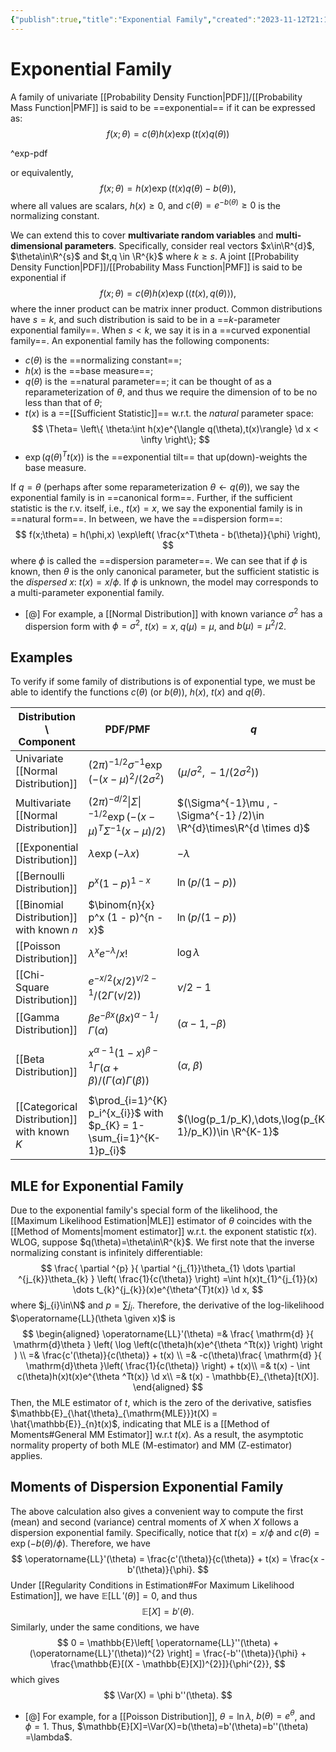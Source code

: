 ```yaml
---
{"publish":true,"title":"Exponential Family","created":"2023-11-12T21:15:45","modified":"2025-08-06T19:16:09","tags":["pub-prob"],"cssclasses":"","aliases":null,"type":"note","sup":["[[Probability]]"],"state":"done"}
---
```



# Exponential Family

A family of univariate [[Probability Density Function\|PDF]]/[[Probability Mass Function\|PMF]] is said to be ==exponential== if it can be expressed as:
$$
f(x ; \theta)=c(\theta) h(x) \exp (t(x) q(\theta))
$$

^exp-pdf

or equivalently,
$$
f(x;\theta) = h(x)\exp(t(x)q(\theta) - b(\theta)),
$$
where all values are scalars, $h(x) \geq 0$, and $c(\theta) = e^{-b(\theta)} \geq 0$ is the normalizing constant.

We can extend this to cover **multivariate random variables** and **multi-dimensional parameters**. Specifically, consider real vectors $x\in\R^{d}$, $\theta\in\R^{s}$ and $t,q \in \R^{k}$ where $k \ge s$.
A joint [[Probability Density Function\|PDF]]/[[Probability Mass Function\|PMF]] is said to be exponential if
$$
f(x ; \theta)=c(\theta) h({x}) \exp (\left<  t({x}), q(\theta) \right>),
$$
where the inner product can be matrix inner product.
Common distributions have $s = k$, and such distribution is said to be in a ==$k$-parameter exponential family==. When $s< k$, we say it is in a ==curved exponential family==.
An exponential family has the following components:

- $c(\theta)$ is the ==normalizing constant==;
- $h(x)$ is the ==base measure==;
- $q(\theta)$ is the ==natural parameter==; it can be thought of as a reparameterization of $\theta$, and thus we require the dimension of  to be no less than that of $\theta$;
- $t(x)$ is a ==[[Sufficient Statistic]]== w.r.t. the *natural* parameter space:
  $$
  \Theta= \left\{  \theta:\int h(x)e^{\langle q(\theta),t(x)\rangle} \d x < \infty \right\};
  $$
- $\exp(q(\theta)^Tt(x))$ is the ==exponential tilt== that up(down)-weights the base measure.

If $q = \theta$ (perhaps after some reparameterization $\theta \gets q(\theta)$), we say the exponential family is in ==canonical form==. Further, if the sufficient statistic is the r.v. itself, i.e., $t(x) = x$, we say the exponential family is in ==natural form==. In between, we have the ==dispersion form==:
$$
f(x;\theta) = h(\phi,x) \exp\left( \frac{x^T\theta - b(\theta)}{\phi} \right),
$$
where $\phi$ is called the ==dispersion parameter==. We can see that if $\phi$ is known, then $\theta$ is the only canonical parameter, but the sufficient statistic is the *dispersed* $x$: $t(x) = x/\phi$. If $\phi$ is unknown, the model may corresponds to a multi-parameter exponential family.

- [@] For example, a [[Normal Distribution]] with known variance $\sigma^{2}$ has a dispersion form with $\phi = \sigma^{2}$, $t(x) = x$, $q(\mu) = \mu$, and $b(\mu) = \mu^{2} /2$.

## Examples

To verify if some family of distributions is of exponential type, we must be able to identify the functions $c(\theta)$ (or $b(\theta)$), $h(x)$, $t(x)$ and $q(\theta)$.

| Distribution \\  Component                  | PDF/PMF                                                                                          | $q$                                                                 | $t$                     | $b$                                                       | $h$                                    |
| ------------------------------------------- | ------------------------------------------------------------------------------------------------ | ------------------------------------------------------------------- | ----------------------- | --------------------------------------------------------- | -------------------------------------- |
| Univariate [[Normal Distribution]]          | $(2 \pi)^{-1/2} \sigma^{-1} \exp\left(-(x - \mu)^2 /(2\sigma^2\right)$                           | $(\mu/\sigma^2,\ -1/(2\sigma^2))$                                   | $(x,\ x^2)$             | $\mu^2 / (2\sigma^2) + \ln \sigma$                        | $(2\pi)^{-1/2}$                        |
| Multivariate [[Normal Distribution]]        | $(2 \pi)^{-d / 2} \vert\Sigma\vert^{-1 / 2} \exp (-({x}-{\mu})^{T} {\Sigma}^{-1}({x}-{\mu}) /2)$ | $(\Sigma^{-1}\mu , -\Sigma^{-1} /2)\in \R^{d}\times\R^{d \times d}$ | $(x, x x^T)$            | $(\mu ^T\Sigma^{-1} \mu  + \ln \vert \Sigma \vert)/2$     | $(2\pi)^{-d /2}$                       |
| [[Exponential Distribution]]                | $\lambda \exp(-\lambda x)$                                                                       | $-\lambda$                                                          | $x$                     | $-\ln \lambda$                                            | $\1_{x \ge 0}$                         |
| [[Bernoulli Distribution]]                  | $p^x (1 - p)^{1 - x}$                                                                            | $\ln(p /(1 - p))$                                                   | $x$                     | $-\ln(1/(1-p))$                                           | $\1_{x\in \{0,1\}}$                    |
| [[Binomial Distribution]] with known $n$    | $\binom{n}{x} p^x (1 - p)^{n - x}$                                                               | $\ln(p /(1 - p))$                                                   | $x$                     | $-n \ln(1 /(1-p))$                                        | $\binom{n}{x}\1_{x \in \{0,\dots,n\}}$ |
| [[Poisson Distribution]]                    | $\lambda^x e^{-\lambda} /x!$                                                                     | $\log \lambda$                                                      | $x$                     | $\lambda$                                                 | $1 / x!\1_{x \in \mathbb{N}}$          |
| [[Chi-Square Distribution]]                 | $e^{-x/2}(x/2)^{\nu /2 -1} / (2\Gamma(\nu /2))$                                                  | $\nu /2 -1$                                                         | $\ln x$                 | $\ln\Gamma(\nu /2) + \ln 2\cdot \nu /2$                   | $e^{-x /2}(\nu/2)\1_{x>0}$             |
| [[Gamma Distribution]]                      | $\beta e^{-\beta x} (\beta x)^{\alpha - 1} /\Gamma(\alpha)$                                      | $(\alpha-1, -\beta)$                                                | $(\ln x, x)$            | $\ln \Gamma(\alpha)-\alpha\ln \beta$                      | $\1_{x>0}$                             |
| [[Beta Distribution]]                       | $x^{\alpha - 1} (1 - x)^{\beta - 1} \Gamma(\alpha+\beta)/(\Gamma(\alpha)\Gamma(\beta))$          | $(\alpha,\ \beta)$                                                  | $(\ln x,\ \ln(1 - x))$  | $\ln ( \Gamma(\alpha)\Gamma(\beta)/\Gamma(\alpha+\beta))$ | $\1_{x \in (0,1)} /(x(1-x))$           |
| [[Categorical Distribution]] with known $K$ | $\prod_{i=1}^{K} p_i^{x_{i}}$ with $p_{K} = 1-\sum_{i=1}^{K-1}p_{i}$                             | $(\log(p_1/p_K),\dots,\log(p_{K-1}/p_K))\in \R^{K-1}$               | $(x_{1},\dots,x_{K-1})$ | $-\ln p_{K}$                                              | $\1_{x \in \{e_1,\dots,e_K\}}$         |

## MLE for Exponential Family

Due to the exponential family's special form of the likelihood, the [[Maximum Likelihood Estimation\|MLE]] estimator of $\theta$ coincides with the [[Method of Moments\|moment estimator]] w.r.t. the exponent statistic $t(x)$.
WLOG, suppose $q(\theta)=\theta\in\R^{k}$.
We first note that the inverse normalizing constant is infinitely differentiable:
$$
\frac{ \partial ^{p} }{ \partial ^{j_{1}}\theta_{1} \dots \partial ^{j_{k}}\theta_{k} } \left( \frac{1}{c(\theta)} \right) =\int h(x)t_{1}^{j_{1}}(x) \dots t_{k}^{j_{k}}(x)e^{\theta^{T}t(x)} \d x,
$$
where $j_{i}\in\N$ and $p=\sum j_{i}$.
Therefore, the derivative of the log-likelihood $\operatorname{LL}(\theta \given x)$ is
$$
\begin{aligned}
\operatorname{LL}'(\theta) =& \frac{ \mathrm{d} }{ \mathrm{d}\theta } \left( \log \left(c(\theta)h(x)e^{\theta ^Tt(x)} \right) \right ) \\
=& \frac{c'(\theta)}{c(\theta)} + t(x) \\
=& -c(\theta)\frac{ \mathrm{d} }{ \mathrm{d}\theta }\left( \frac{1}{c(\theta)} \right)  + t(x)\\
=& t(x) - \int c(\theta)h(x)t(x)e^{\theta ^Tt(x)} \d x\\
=& t(x) - \mathbb{E}_{\theta}[t(X)].
\end{aligned}
$$
Then, the MLE estimator of $t$, which is the zero of the derivative, satisfies $\mathbb{E}_{\hat{\theta}_{\mathrm{MLE}}}t(X) = \hat{\mathbb{E}}_{n}t(x)$, indicating that MLE is a [[Method of Moments#General MM Estimator]] w.r.t $t(x)$.
As a result, the asymptotic normality property of both MLE (M-estimator) and MM (Z-estimator) applies.

## Moments of Dispersion Exponential Family

The above calculation also gives a convenient way to compute the first (mean) and second (variance) central moments of $X$ when $X$ follows a dispersion exponential family. Specifically, notice that $t(x) = x /\phi$ and $c(\theta) = \exp(-b(\theta) / \phi)$. Therefore, we have
$$
\operatorname{LL}'(\theta) = \frac{c'(\theta)}{c(\theta)} + t(x) = \frac{x - b'(\theta)}{\phi}.
$$
Under [[Regularity Conditions in Estimation#For Maximum Likelihood Estimation]], we have $\mathbb{E}[\operatorname{LL}'(\theta)]=0$, and thus
$$
\mathbb{E}[X] = b'(\theta).
$$
Similarly, under the same conditions, we have
$$
0 = \mathbb{E}\left[ \operatorname{LL}''(\theta) + (\operatorname{LL}'(\theta))^{2} \right] = \frac{-b''(\theta)}{\phi} + \frac{\mathbb{E}[(X - \mathbb{E}[X])^{2}]}{\phi^{2}},
$$
which gives
$$
\Var(X) = \phi b''(\theta).
$$

- [@] For example, for a [[Poisson Distribution]], $\theta = \ln \lambda$, $b(\theta) = e^{\theta}$, and $\phi=1$. Thus, $\mathbb{E}[X]=\Var(X)=b(\theta)=b'(\theta)=b''(\theta) =\lambda$.
